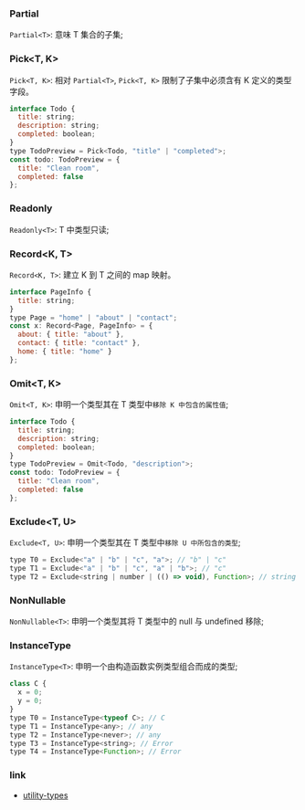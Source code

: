 ### Partial<T>

`Partial<T>`: 意味 T 集合的子集;

### Pick<T, K>

`Pick<T, K>`: 相对 `Partial<T>`, `Pick<T, K>` 限制了子集中必须含有 K 定义的类型字段。

```js
interface Todo {
  title: string;
  description: string;
  completed: boolean;
}
type TodoPreview = Pick<Todo, "title" | "completed">;
const todo: TodoPreview = {
  title: "Clean room",
  completed: false
};
```

### Readonly<T>

`Readonly<T>`: T 中类型只读;

### Record<K, T>

`Record<K, T>`: 建立 K 到 T 之间的 map 映射。

```js
interface PageInfo {
  title: string;
}
type Page = "home" | "about" | "contact";
const x: Record<Page, PageInfo> = {
  about: { title: "about" },
  contact: { title: "contact" },
  home: { title: "home" }
};
```

### Omit<T, K>

`Omit<T, K>`: 申明一个类型其在 T 类型中`移除 K 中包含的属性值`;

```js
interface Todo {
  title: string;
  description: string;
  completed: boolean;
}
type TodoPreview = Omit<Todo, "description">;
const todo: TodoPreview = {
  title: "Clean room",
  completed: false
};
```

### Exclude<T, U>

`Exclude<T, U>`: 申明一个类型其在 T 类型中`移除 U 中所包含的类型`;

```js
type T0 = Exclude<"a" | "b" | "c", "a">; // "b" | "c"
type T1 = Exclude<"a" | "b" | "c", "a" | "b">; // "c"
type T2 = Exclude<string | number | (() => void), Function>; // string | number
```

### NonNullable<T>

`NonNullable<T>`: 申明一个类型其将 T 类型中的 null 与 undefined 移除;

### InstanceType<T>

`InstanceType<T>`: 申明一个由构造函数实例类型组合而成的类型;

```js
class C {
  x = 0;
  y = 0;
}
type T0 = InstanceType<typeof C>; // C
type T1 = InstanceType<any>; // any
type T2 = InstanceType<never>; // any
type T3 = InstanceType<string>; // Error
type T4 = InstanceType<Function>; // Error
```

### link

* [utility-types](https://www.elsewebdevelopment.com/wp-content/uploads/typescript-3.7-utility-types-printable-cheatsheet.pdf)
